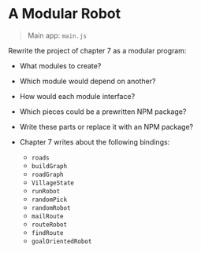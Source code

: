 # A Modular Robot
> Main app: `main.js`

Rewrite the project of chapter 7 as a modular program:
- What modules to create?
- Which module would depend on another?
- How would each module interface?
- Which pieces could be a prewritten NPM package?
- Write these parts or replace it with an NPM package?

- Chapter 7 writes about the following bindings:
    - `roads`
    - `buildGraph`
    - `roadGraph`
    - `VillageState`
    - `runRobot`
    - `randomPick`
    - `randomRobot`
    - `mailRoute`
    - `routeRobot`
    - `findRoute`
    - `goalOrientedRobot`